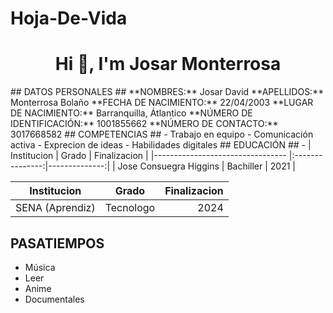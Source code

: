 # Hoja-De-Vida
<h1 align="center">Hi 👋, I'm Josar Monterrosa</h1>
## DATOS PERSONALES ##
**NOMBRES:** Josar David
**APELLIDOS:** Monterrosa Bolaño
**FECHA DE NACIMIENTO:** 22/04/2003
**LUGAR DE NACIMIENTO:** Barranquilla, Átlantico
**NÚMERO DE IDENTIFICACIÓN:** 1001855662
**NÚMERO DE CONTACTO:** 3017668582
## COMPETENCIAS ##
- Trabajo en equipo
- Comunicación activa
- Exprecion de ideas
- Habilidades digitales
## EDUCACIÓN ##
- |  Institucion                     |     Grado       |  Finalizacion |
  |--------------------------------- |:---------------:|--------------:|
  | Jose Consuegra Higgins           |  Bachiller      | 2021          |

  | Institucion                      |      Grado      |  Finalizacion |
  |--------------------------------- |:---------------:|--------------:|
  | SENA           (Aprendiz)        |  Tecnologo      |      2024     |
## PASATIEMPOS ##
- Música
- Leer
- Anime
- Documentales
